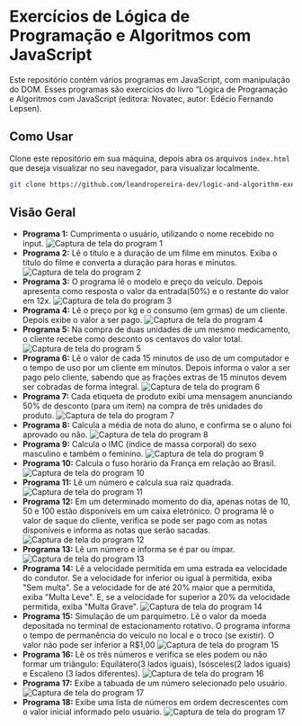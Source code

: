 
# Exercícios de Lógica de Programação e Algoritmos com JavaScript

Este repositório contém vários programas em JavaScript, com manipulação do DOM. Esses programas são exercícios do livro “Lógica de Programação e Algoritmos com JavaScript (editora: Novatec, autor: Edécio Fernando Lepsen).

## Como Usar

Clone este repositório em sua máquina, depois abra os arquivos `index.html` que deseja visualizar no seu navegador, para visualizar localmente.

```sh
git clone https://github.com/leandropereira-dev/logic-and-algorithm-exercises.git
```

## Visão Geral

- **Programa 1:** Cumprimenta o usuário, utilizando o nome recebido no input.
![Captura de tela do program 1](img/programa1.png)
- **Programa 2:** Lê o título e a duração de um filme em minutos. Exiba o título do filme e converta a duração para horas e minutos.
![Captura de tela do program 2](img/programa2.png)
- **Programa 3:** O programa lê o modelo e preço do veículo. Depois apresenta como resposta o valor da entrada(50%) e o restante do valor em 12x.
![Captura de tela do program 3](img/programa3.png)
- **Programa 4:** Lẽ o preço por kg e o consumo (em grmas) de um cliente. Depois exibe o valor a ser pago.
![Captura de tela do program 4](img/programa4.png)
- **Programa 5:** Na compra de duas unidades de um mesmo medicamento, o cliente recebe como desconto os centavos do valor total.
![Captura de tela do program 5](img/programa5.png)
- **Programa 6:** Lẽ o valor de cada 15 minutos de uso de um computador e o tempo de uso por um cliente em minutos. Depois informa o valor a ser pago pelo cliente, sabendo que as frações extras de 15 minutos devem ser cobradas de forma integral.
![Captura de tela do program 6](img/programa6.png)
- **Programa 7:** Cada etiqueta de produto exibi uma mensagem anunciando 50% de desconto (para um item) na compra de três unidades do produto.
![Captura de tela do program 7](img/programa7.png)
- **Programa 8:** Calcula a média de nota do aluno, e confirma se o aluno foi aprovado ou não.
![Captura de tela do program 8](img/programa8.png)
- **Programa 9:** Calcula o IMC (índice de massa corporal) do sexo masculino e também o feminino.
![Captura de tela do program 9](img/programa9.png)
- **Programa 10:** Calcula o fuso horário da França em relação ao Brasil.
![Captura de tela do program 10](img/programa10.png)
- **Programa 11:** Lê um número e calcula sua raiz quadrada.
![Captura de tela do program 11](img/programa11.png)
- **Programa 12:** Em um determinado momento do dia, apenas notas de 10, 50 e 100 estão disponíveis em um caixa eletrónico. O programa lê o valor de saque do cliente, verifica se pode ser pago com as notas disponíveis e informa as notas que serão sacadas.
![Captura de tela do program 12](img/programa12.png)
- **Programa 13:** Lê um número e informa se é par ou ímpar.
![Captura de tela do program 13](img/programa13.png)
- **Programa 14:** Lê a velocidade permitida em uma estrada ea velocidade do condutor. Se a velocidade for inferior ou igual à permitida, exiba "Sem multa". Se a velocidade for de até 20% maior que a permitida, exiba "Multa Leve". E, se a velocidade for superior a 20% da velocidade permitida, exiba "Multa Grave".
![Captura de tela do program 14](img/programa14.png)
- **Programa 15:** Simulação de um parquímetro. Lê o valor da moeda depositada no terminal de estacionamento rotativo. O programa informa o tempo de permanência do veículo no local e o troco (se existir). O valor não pode ser inferior a R$1,00
![Captura de tela do program 15](img/programa15.png)
- **Programa 16:** Lẽ os três números e verifica se eles podem ou não formar um triângulo: Equilátero(3 lados iguais), Isósceles(2 lados iguais) e Escaleno (3 lados diferentes).
![Captura de tela do program 16](img/programa16.png)
- **Programa 17:** Exibe a tabuada de um número selecionado pelo usuário.
![Captura de tela do program 17](img/programa17.png)
- **Programa 18:** Exibe uma lista de números em ordem decrescentes com o valor inicial informado pelo usuário.
![Captura de tela do program 17](img/programa18.png)
  
